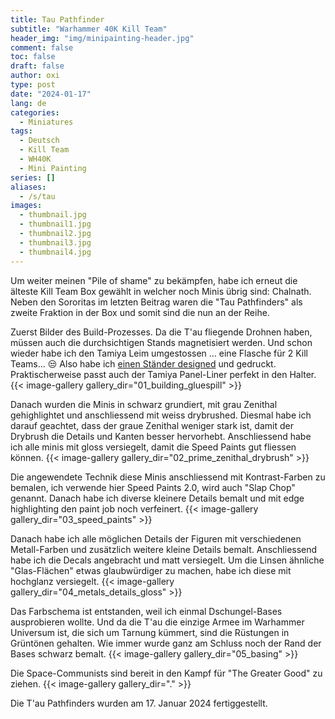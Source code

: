 ```yaml
---
title: Tau Pathfinder
subtitle: "Warhammer 40K Kill Team"
header_img: "img/minipainting-header.jpg"
comment: false
toc: false
draft: false
author: oxi
type: post
date: "2024-01-17"
lang: de
categories:
  - Miniatures
tags:
  - Deutsch
  - Kill Team
  - WH40K
  - Mini Painting
series: []
aliases:
  - /s/tau
images:
  - thumbnail.jpg
  - thumbnail1.jpg
  - thumbnail2.jpg
  - thumbnail3.jpg
  - thumbnail4.jpg
---
```

Um weiter meinen "Pile of shame" zu bekämpfen, habe ich erneut die älteste Kill Team Box gewählt in welcher noch Minis übrig sind: Chalnath. Neben den Sororitas im letzten Beitrag waren die "Tau Pathfinders" als zweite Fraktion in der Box und somit sind die nun an der Reihe.

Zuerst Bilder des Build-Prozesses. Da die T'au fliegende Drohnen haben, müssen auch die durchsichtigen Stands magnetisiert werden.
Und schon wieder habe ich den Tamiya Leim umgestossen ... eine Flasche für 2 Kill Teams... 😒 Also habe ich [einen Ständer designed](https://www.printables.com/model/727774-tamiya-square-bottle-stand-extra-thin-cement-or-pa) und gedruckt. Praktischerweise passt auch der Tamiya Panel-Liner perfekt in den Halter.
{{< image-gallery gallery_dir="01_building_gluespill" >}}

Danach wurden die Minis in schwarz grundiert, mit grau Zenithal gehighlightet und anschliessend mit weiss drybrushed. Diesmal habe ich darauf geachtet, dass der graue Zenithal weniger stark ist, damit der Drybrush die Details und Kanten besser hervorhebt. Anschliessend habe ich alle minis mit gloss versiegelt, damit die Speed Paints gut fliessen können.
{{< image-gallery gallery_dir="02_prime_zenithal_drybrush" >}}

Die angewendete Technik diese Minis anschliessend mit Kontrast-Farben zu bemalen, ich verwende hier Speed Paints 2.0, wird auch "Slap Chop" genannt. Danach habe ich diverse kleinere Details bemalt und mit edge highlighting den paint job noch verfeinert.
{{< image-gallery gallery_dir="03_speed_paints" >}}

Danach habe ich alle möglichen Details der Figuren mit verschiedenen Metall-Farben und zusätzlich weitere kleine Details bemalt. Anschliessend habe ich die Decals angebracht und matt versiegelt. Um die Linsen ähnliche "Glas-Flächen" etwas glaubwürdiger zu machen, habe ich diese mit hochglanz versiegelt.
{{< image-gallery gallery_dir="04_metals_details_gloss" >}}

Das Farbschema ist entstanden, weil ich einmal Dschungel-Bases ausprobieren wollte. Und da die T'au die einzige Armee im Warhammer Universum ist, die sich um Tarnung kümmert, sind die Rüstungen in Grüntönen gehalten. Wie immer wurde ganz am Schluss noch der Rand der Bases schwarz bemalt.
{{< image-gallery gallery_dir="05_basing" >}}

Die Space-Communists sind bereit in den Kampf für "The Greater Good" zu ziehen.
{{< image-gallery gallery_dir="." >}}

Die T'au Pathfinders wurden am 17. Januar 2024 fertiggestellt.
